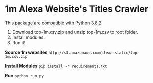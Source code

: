 # 1m Alexa Website's Titles Crawler

This package are compatible with Python 3.8.2.

1. Download top-1m.csv.zip and unzip top-1m.csv to root folder.
2. Install modules.
3. Run it!

**Source 1m websites**
`http://s3.amazonaws.com/alexa-static/top-1m.csv.zip`

**Install Modules**
`pip install -r requirements.txt`

**Run**
`python run.py`